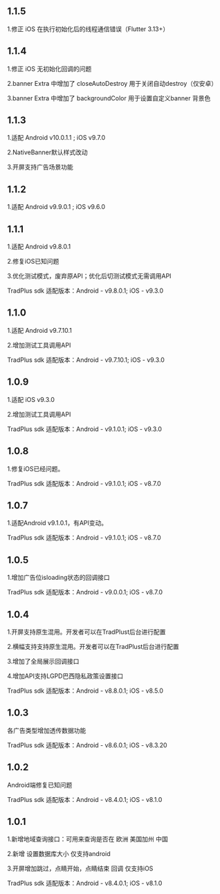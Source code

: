 ## 1.1.5

1.修正 iOS 在执行初始化后的线程通信错误（Flutter 3.13+）

## 1.1.4
1.修正 iOS 无初始化回调的问题

2.banner Extra 中增加了 closeAutoDestroy 用于关闭自动destroy（仅安卓）

3.banner Extra 中增加了 backgroundColor 用于设置自定义banner 背景色


## 1.1.3

1.适配 Android v10.0.1.1 ; iOS v9.7.0

2.NativeBanner默认样式改动

3.开屏支持广告场景功能


## 1.1.2

1.适配 Android v9.9.0.1 ; iOS v9.6.0


## 1.1.1

1.适配 Android v9.8.0.1

2.修复iOS已知问题

3.优化测试模式，废弃原API；优化后切测试模式无需调用API

TradPlus sdk 适配版本：Android - v9.8.0.1; iOS - v9.3.0

## 1.1.0

1.适配 Android v9.7.10.1

2.增加测试工具调用API

TradPlus sdk 适配版本：Android - v9.7.10.1; iOS - v9.3.0

## 1.0.9

1.适配 iOS v9.3.0

2.增加测试工具调用API

TradPlus sdk 适配版本：Android - v9.1.0.1; iOS - v9.3.0

## 1.0.8

1.修复iOS已经问题。

TradPlus sdk 适配版本：Android - v9.1.0.1; iOS - v8.7.0

## 1.0.7

1.适配Android v9.1.0.1，有API变动。

TradPlus sdk 适配版本：Android - v9.1.0.1; iOS - v8.7.0

## 1.0.5

1.增加广告位isloading状态的回调接口

TradPlus sdk 适配版本：Android - v9.0.0.1; iOS - v8.7.0

## 1.0.4

1.开屏支持原生混用。开发者可以在TradPlust后台进行配置

2.横幅支持支持原生混用。开发者可以在TradPlust后台进行配置

3.增加了全局展示回调接口

4.增加API支持LGPD巴西隐私政策设置接口

TradPlus sdk 适配版本：Android - v8.8.0.1; iOS - v8.5.0

## 1.0.3

各广告类型增加透传数据功能

TradPlus sdk 适配版本：Android - v8.6.0.1; iOS - v8.3.20

## 1.0.2

Android端修复已知问题

TradPlus sdk 适配版本：Android - v8.4.0.1; iOS - v8.1.0

## 1.0.1

1.新增地域查询接口：可用来查询是否在 欧洲 美国加州 中国

2.新增 设置数据库大小 仅支持android

3.开屏增加跳过，点睛开始，点睛结束 回调 仅支持iOS

TradPlus sdk 适配版本：Android - v8.4.0.1; iOS - v8.1.0